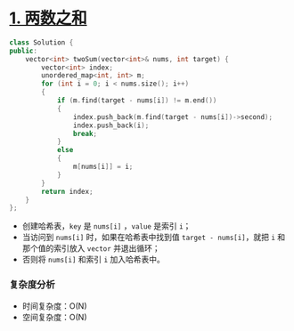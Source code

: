 # [1. 两数之和](https://leetcode-cn.com/problems/two-sum/)

```cpp
class Solution {
public:
    vector<int> twoSum(vector<int>& nums, int target) {
        vector<int> index;
        unordered_map<int, int> m;
        for (int i = 0; i < nums.size(); i++)
        {
            if (m.find(target - nums[i]) != m.end())
            {
                index.push_back(m.find(target - nums[i])->second);
                index.push_back(i);
                break;
            }
            else
            {
                m[nums[i]] = i;
            }
        }
        return index;
    }
};
```

- 创建哈希表，`key` 是 `nums[i]` ，`value` 是索引 `i`；
- 当访问到 `nums[i]` 时，如果在哈希表中找到值 `target - nums[i]`，就把 `i` 和那个值的索引放入 `vector` 并退出循环；
- 否则将 `nums[i]` 和索引 `i` 加入哈希表中。

### 复杂度分析

- 时间复杂度：O(N)
- 空间复杂度：O(N)

